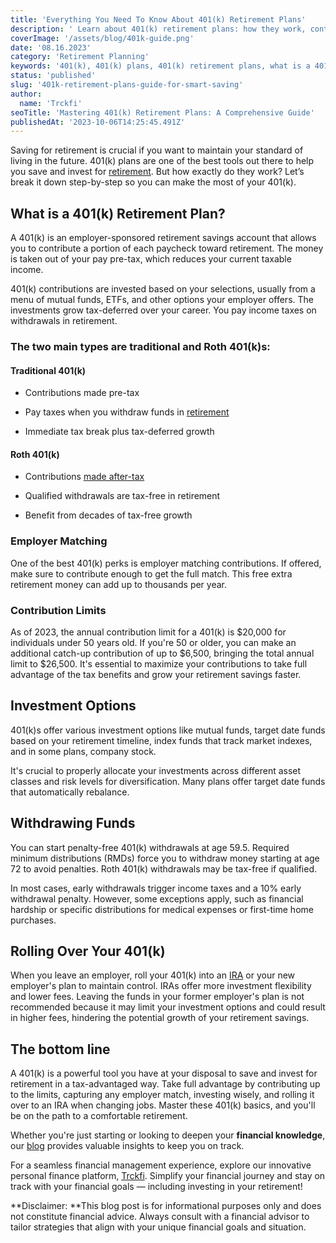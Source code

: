 ```yaml
---
title: 'Everything You Need To Know About 401(k) Retirement Plans'
description: ' Learn about 401(k) retirement plans: how they work, contribution limits, investment options, when to withdraw funds, and tips to maximize benefits for retirement.'
coverImage: '/assets/blog/401k-guide.png'
date: '08.16.2023'
category: 'Retirement Planning'
keywords: '401(k), 401(k) plans, 401(k) retirement plans, what is a 401(k), 401(k) contributions, 401(k) limits, 401(k) investments, 401(k) withdrawals, 401(k) rollovers, 401(k) tips, maximizing 401(k), retirement planning'
status: 'published'
slug: '401k-retirement-plans-guide-for-smart-saving'
author:
  name: 'Trckfi'
seoTitle: 'Mastering 401(k) Retirement Plans: A Comprehensive Guide'
publishedAt: '2023-10-06T14:25:45.491Z'
---
```


Saving for retirement is crucial if you want to maintain your standard of living in the future. 401(k) plans are one of the best tools out there to help you save and invest for [retirement](/blog/retirement-planning-understanding-iras-and-401ks). But how exactly do they work? Let’s break it down step-by-step so you can make the most of your 401(k).

## What is a 401(k) Retirement Plan?

A 401(k) is an employer-sponsored retirement savings account that allows you to contribute a portion of each paycheck toward retirement. The money is taken out of your pay pre-tax, which reduces your current taxable income.

401(k) contributions are invested based on your selections, usually from a menu of mutual funds, ETFs, and other options your employer offers. The investments grow tax-deferred over your career. You pay income taxes on withdrawals in retirement.

### The two main types are traditional and Roth 401(k)s:

#### Traditional 401(k)

- Contributions made pre-tax

- Pay taxes when you withdraw funds in [retirement](/blog/traditional-401k-plan)

- Immediate tax break plus tax-deferred growth

#### Roth 401(k)

- Contributions [made after-tax](/blog/roth-401k-plans)

- Qualified withdrawals are tax-free in retirement

- Benefit from decades of tax-free growth

### Employer Matching

One of the best 401(k) perks is employer matching contributions. If offered, make sure to contribute enough to get the full match. This free extra retirement money can add up to thousands per year.

### Contribution Limits

As of 2023, the annual contribution limit for a 401(k) is $20,000 for individuals under 50 years old. If you're 50 or older, you can make an additional catch-up contribution of up to $6,500, bringing the total annual limit to $26,500. It's essential to maximize your contributions to take full advantage of the tax benefits and grow your retirement savings faster.

## Investment Options

401(k)s offer various investment options like mutual funds, target date funds based on your retirement timeline, index funds that track market indexes, and in some plans, company stock.

It's crucial to properly allocate your investments across different asset classes and risk levels for diversification. Many plans offer target date funds that automatically rebalance.

## Withdrawing Funds

You can start penalty-free 401(k) withdrawals at age 59.5. Required minimum distributions (RMDs) force you to withdraw money starting at age 72 to avoid penalties. Roth 401(k) withdrawals may be tax-free if qualified.

In most cases, early withdrawals trigger income taxes and a 10% early withdrawal penalty. However, some exceptions apply, such as financial hardship or specific distributions for medical expenses or first-time home purchases.

## Rolling Over Your 401(k)

When you leave an employer, roll your 401(k) into an [IRA](/blog/types-of-ira-investing) or your new employer's plan to maintain control. IRAs offer more investment flexibility and lower fees. Leaving the funds in your former employer's plan is not recommended because it may limit your investment options and could result in higher fees, hindering the potential growth of your retirement savings.

## The bottom line

A 401(k) is a powerful tool you have at your disposal to save and invest for retirement in a tax-advantaged way. Take full advantage by contributing up to the limits, capturing any employer match, investing wisely, and rolling it over to an IRA when changing jobs. Master these 401(k) basics, and you'll be on the path to a comfortable retirement.

Whether you're just starting or looking to deepen your **financial knowledge**, our [blog](/blog) provides valuable insights to keep you on track.

For a seamless financial management experience, explore our innovative personal finance platform, [Trckfi](/pricing). Simplify your financial journey and stay on track with your financial goals — including investing in your retirement!

**Disclaimer: **This blog post is for informational purposes only and does not constitute financial advice. Always consult with a financial advisor to tailor strategies that align with your unique financial goals and situation.

